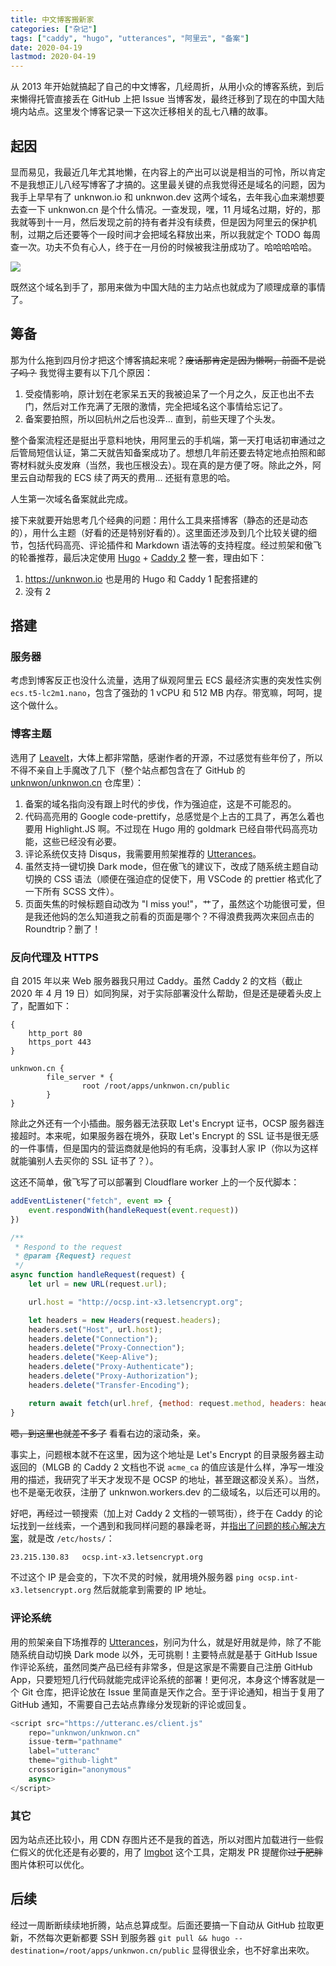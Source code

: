 ```yaml
---
title: 中文博客搬新家
categories: ["杂记"]
tags: ["caddy", "hugo", "utterances", "阿里云", "备案"]
date: 2020-04-19
lastmod: 2020-04-19
---
```


从 2013 年开始就搞起了自己的中文博客，几经周折，从用小众的博客系统，到后来懒得托管直接丢在 GitHub 上把 Issue 当博客发，最终迁移到了现在的中国大陆境内站点。这里发个博客记录一下这次迁移相关的乱七八糟的故事。

## 起因

显而易见，我最近几年尤其地懒，在内容上的产出可以说是相当的可怜，所以肯定不是我想正儿八经写博客了才搞的。这里最关键的点我觉得还是域名的问题，因为我手上早早有了 unknwon.io 和 unknwon.dev 这两个域名，去年我心血来潮想要去查一下 unknwon.cn 是个什么情况。一查发现，嘿，11 月域名过期，好的，那我就等到十一月，然后发现之前的持有者并没有续费，但是因为阿里云的保护机制，过期之后还要等个一段时间才会把域名释放出来，所以我就定个 TODO 每周查一次。功夫不负有心人，终于在一月份的时候被我注册成功了。哈哈哈哈哈。

![](https://media0.giphy.com/media/12msOFU8oL1eww/giphy.gif?cid=5a38a5a2d8002caef50972fc1826c1d716a1db6ee8a535fd&rid=giphy.gif)

既然这个域名到手了，那用来做为中国大陆的主力站点也就成为了顺理成章的事情了。

## 筹备

那为什么拖到四月份才把这个博客搞起来呢？~~废话那肯定是因为懒啊，前面不是说了吗？~~ 我觉得主要有以下几个原因：
1. 受疫情影响，原计划在老家呆五天的我被迫呆了一个月之久，反正也出不去门，然后对工作充满了无限的激情，完全把域名这个事情给忘记了。
2. 备案要拍照，所以回杭州之后也没弄... 直到，前些天理了个头发。

整个备案流程还是挺出乎意料地快，用阿里云的手机端，第一天打电话初审通过之后管局短信认证，第二天就告知备案成功了。想想几年前还要去特定地点拍照和邮寄材料就头皮发麻（当然，我也压根没去）。现在真的是方便了呀。除此之外，阿里云自动帮我的 ECS 续了两天的费用... 还挺有意思的哈。

人生第一次域名备案就此完成。

接下来就要开始思考几个经典的问题：用什么工具来搭博客（静态的还是动态的），用什么主题（好看的还是特别好看的）。这里面还涉及到几个比较关键的细节，包括代码高亮、评论插件和 Markdown 语法等的支持程度。经过煎架和傲飞的轮番推荐，最后决定使用 [Hugo](https://gohugo.io) + [Caddy 2](https://caddyserver.com) 整一套，理由如下：
1. https://unknwon.io 也是用的 Hugo 和 Caddy 1 配套搭建的
2. 没有 2

## 搭建

### 服务器

考虑到博客反正也没什么流量，选用了纵观阿里云 ECS 最经济实惠的突发性实例 `ecs.t5-lc2m1.nano`，包含了强劲的 1 vCPU 和 512 MB 内存。带宽嘛，呵呵，提这个做什么。

### 博客主题

选用了 [LeaveIt](https://github.com/liuzc/LeaveIt)，大体上都非常酷，感谢作者的开源，不过感觉有些年份了，所以不得不亲自上手魔改了几下（整个站点都包含在了 GitHub 的 [unknwon/unknwon.cn](https://github.com/unknwon/unknwon.cn) 仓库里）：
1. 备案的域名指向没有跟上时代的步伐，作为强迫症，这是不可能忍的。
2. 代码高亮用的 Google code-prettify，总感觉是个上古的工具了，再怎么着也要用 Highlight.JS 啊。不过现在 Hugo 用的 goldmark 已经自带代码高亮功能，这些已经没有必要。
3. 评论系统仅支持 Disqus，我需要用煎架推荐的 [Utterances](https://utteranc.es)。
4. 虽然支持一键切换 Dark mode，但在傲飞的建议下，改成了随系统主题自动切换的 CSS 语法（顺便在强迫症的促使下，用 VSCode 的 prettier 格式化了一下所有 SCSS 文件）。
5. 页面失焦的时候标题自动改为 "I miss you!"，艹了，虽然这个功能很可爱，但是我还他妈的怎么知道我之前看的页面是哪个？不得浪费我两次来回点击的 Roundtrip？删了！

### 反向代理及 HTTPS

自 2015 年以来 Web 服务器我只用过 Caddy。虽然 Caddy 2 的文档（截止 2020 年 4 月 19 日）如同狗屎，对于实际部署没什么帮助，但是还是硬着头皮上了，配置如下：

```caddyfile
{
    http_port 80
    https_port 443
}

unknwon.cn {
        file_server * {
                root /root/apps/unknwon.cn/public
        }
}
```

除此之外还有一个小插曲。服务器无法获取 Let's Encrypt 证书，OCSP 服务器连接超时。本来呢，如果服务器在境外，获取 Let's Encrypt 的 SSL 证书是很无感的一件事情，但是国内的营运商就是他妈的有毛病，没事封人家 IP（你以为这样就能骗别人去买你的 SSL 证书了？）。

这还不简单，傲飞写了可以部署到 Cloudflare worker 上的一个反代脚本：

```js
addEventListener("fetch", event => {
    event.respondWith(handleRequest(event.request))
})

/**
 * Respond to the request
 * @param {Request} request
 */
async function handleRequest(request) {
    let url = new URL(request.url);

    url.host = "http://ocsp.int-x3.letsencrypt.org";

    let headers = new Headers(request.headers);
    headers.set("Host", url.host);
    headers.delete("Connection");
    headers.delete("Proxy-Connection");
    headers.delete("Keep-Alive");
    headers.delete("Proxy-Authenticate");
    headers.delete("Proxy-Authorization");
    headers.delete("Transfer-Encoding");

    return await fetch(url.href, {method: request.method, headers: headers, body: request.body});
}
```

~~嗯，到这里也就差不多了~~ 看看右边的滚动条，亲。

事实上，问题根本就不在这里，因为这个地址是 Let's Encrypt 的目录服务器主动返回的（MLGB 的 Caddy 2 文档也不说 `acme_ca` 的值应该是什么样，净写一堆没用的描述，我研究了半天才发现不是 OCSP 的地址，甚至跟这都没关系）。当然，也不是毫无收获，注册了 unknwon.workers.dev 的二级域名，以后还可以用的。

好吧，再经过一顿搜索（加上对 Caddy 2 文档的一顿骂街），终于在 Caddy 的论坛找到一丝线索，一个遇到和我同样问题的暴躁老哥，并[指出了问题的核心解决方案](https://caddy.community/t/caddy-stuck-at-activating-privacy-features/7390/7?u=unknwon)，就是改 `/etc/hosts/`：

```txt
23.215.130.83   ocsp.int-x3.letsencrypt.org
```

不过这个 IP 是会变的，下次不灵的时候，就用境外服务器 `ping ocsp.int-x3.letsencrypt.org` 然后就能拿到需要的 IP 地址。

### 评论系统

用的煎架亲自下场推荐的 [Utterances](https://utteranc.es)，别问为什么，就是好用就是帅，除了不能随系统自动切换 Dark mode 以外，无可挑剔！主要特点就是基于 GitHub Issue 作评论系统，虽然同类产品已经有非常多，但是这家是不需要自己注册 GitHub App，只要短短几行代码就能完成评论系统的部署！更何况，本身这个博客就是一个 Git 仓库，把评论放在 Issue 里简直是天作之合。至于评论通知，相当于复用了 GitHub 通知，不需要自己去站点靠缘分发现新的评论或回复。

```js
<script src="https://utteranc.es/client.js"
    repo="unknwon/unknwon.cn"
    issue-term="pathname"
    label="utteranc"
    theme="github-light"
    crossorigin="anonymous"
    async>
</script>
```

### 其它

因为站点还比较小，用 CDN 存图片还不是我的首选，所以对图片加载进行一些假仁假义的优化还是有必要的，用了 [Imgbot](https://github.com/marketplace/imgbot) 这个工具，定期发 PR 提醒你~~过于肥胖~~图片体积可以优化。

## 后续

经过一周断断续续地折腾，站点总算成型。后面还要搞一下自动从 GitHub 拉取更新，不然每次更新都要 SSH 到服务器 `git pull && hugo --destination=/root/apps/unknwon.cn/public` 显得很业余，也不好拿出来吹。
